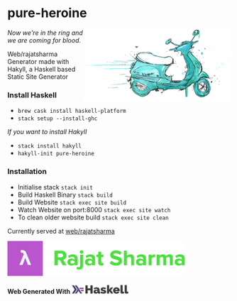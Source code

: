 # pure-heroine

<img src='images/home/tour-icon2.png' align='right'>

_Now we're in the ring and we are coming for blood._

Web/rajatsharma Generator made with Hakyll, a Haskell based Static Site Generator

### Install Haskell

- `brew cask install haskell-platform`
- `stack setup --install-ghc`

_If you want to install Hakyll_

- `stack install hakyll`
- `hakyll-init pure-heroine`

### Installation

- Initialise stack `stack init`
- Build Haskell Binary `stack build`
- Build Website `stack exec site build`
- Watch Website on port:8000 `stack exec site watch`
- To clean older website build `stack exec site clean`

Currently served at [web/rajatsharma](http://web.rajatsharma.rocks/)

<img src='images/logo.png' align='center' width='400'>

#### Web Generated With <img src='inspirations/haskell.svg' height='20px'>
